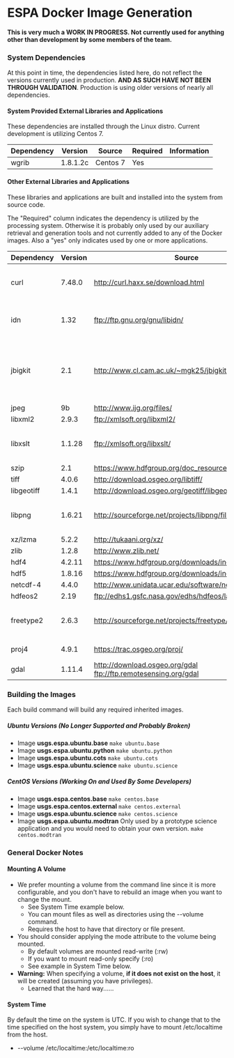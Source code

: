 # ESPA Docker Image Generation

<b>This is very much a WORK IN PROGRESS.  Not currently used for anything other than development by some members of the team.</b>

### System Dependencies
At this point in time, the dependencies listed here, do not reflect the versions currently used in production.  <b>AND AS SUCH HAVE NOT BEEN THROUGH VALIDATION</b>.  Production is using older versions of nearly all dependencies.

#### System Provided External Libraries and Applications
These dependencies are installed through the Linux distro.  Current development is utilizing Centos 7.

| Dependency | Version  | Source                                                          | Required | Information |
| ---------- | -------- | --------------------------------------------------------------- | -------- | ----------- |
| wgrib      | 1.8.1.2c | Centos 7                                                        | Yes      | |

#### Other External Libraries and Applications
These libraries and applications are built and installed into the system from source code.


The "Required" column indicates the dependency is utilized by the processing system.  Otherwise it is probably only used by our auxiliary retrieval and generation tools and not currently added to any of the Docker images.  Also a "yes" only indicates used by one or more applications.

| Dependency | Version  | Source                                                          | Required | Information |
| ---------- | -------- | --------------------------------------------------------------- | -------- | ----------- |
| curl       | 7.48.0   | http://curl.haxx.se/download.html                               | No       | Used by auxiliary generation software |
| idn        | 1.32     | ftp://ftp.gnu.org/gnu/libidn/                                   | No       | Used by auxiliary generation software |
| jbigkit    | 2.1      | http://www.cl.cam.ac.uk/~mgk25/jbigkit/                         | Yes      | Add -fPIC -DPIC to the CFLAGS in the top-level Makefile |
| jpeg       | 9b       | http://www.ijg.org/files/                                       | Yes      | |
| libxml2    | 2.9.3    | ftp://xmlsoft.org/libxml2/                                      | Yes      | |
| libxslt    | 1.1.28   | ftp://xmlsoft.org/libxslt/                                      | Yes      | Required for python lxml module |
| szip       | 2.1      | https://www.hdfgroup.org/doc_resource/SZIP/                     | Yes      | |
| tiff       | 4.0.6    | http://download.osgeo.org/libtiff/                              | Yes      | |
| libgeotiff | 1.4.1    | http://download.osgeo.org/geotiff/libgeotiff/                   | Yes      | |
| libpng     | 1.6.21   | http://sourceforge.net/projects/libpng/files/libpng16/          | Yes      | Required for python matplotlib module |
| xz/lzma    | 5.2.2    | http://tukaani.org/xz/                                          | Yes      | |
| zlib       | 1.2.8    | http://www.zlib.net/                                            | Yes      | |
| hdf4       | 4.2.11   | https://www.hdfgroup.org/downloads/index.html                   | Yes      | |
| hdf5       | 1.8.16   | https://www.hdfgroup.org/downloads/index.html                   | Yes      | |
| netcdf-4   | 4.4.0    | http://www.unidata.ucar.edu/software/netcdf/                    | Yes      | |
| hdfeos2    | 2.19     | ftp://edhs1.gsfc.nasa.gov/edhs/hdfeos/latest_release/           | Yes      | |
| freetype2  | 2.6.3    | http://sourceforge.net/projects/freetype/files/freetype2/       | Yes      | Required for python matplotlib module |
| proj4      | 4.9.1    | https://trac.osgeo.org/proj/                                    | Yes      | GDAL needs this |
| gdal       | 1.11.4   | http://download.osgeo.org/gdal ftp://ftp.remotesensing.org/gdal | Yes      | |

### Building the Images
Each build command will build any required inherited images.

##### Ubuntu Versions (No Longer Supported and Probably Broken)
  - Image <b>usgs.espa.ubuntu.base</b>
```make ubuntu.base```
  - Image <b>usgs.espa.ubuntu.python</b>
```make ubuntu.python```
  - Image <b>usgs.espa.ubuntu.cots</b>
```make ubuntu.cots```
  - Image <b>usgs.espa.ubuntu.science</b>
```make ubuntu.science```

##### CentOS Versions (Working On and Used By Some Developers)
  - Image <b>usgs.espa.centos.base</b>
```make centos.base```
  - Image <b>usgs.espa.centos.external</b>
```make centos.external```
  - Image <b>usgs.espa.ubuntu.science</b>
```make centos.science```
  - Image <b>usgs.espa.ubuntu.modtran</b>  Only used by a prototype science application and you would need to obtain your own version.
```make centos.modtran```

### General Docker Notes

#### Mounting A Volume
- We prefer mounting a volume from the command line since it is more configurable, and you don't have to rebuild an image when you want to change the mount.
  - See System Time example below.
  - You can mount files as well as directories using the --volume command.
  - Requires the host to have that directory or file present.
- You should consider applying the mode attribute to the volume being mounted.
  - By default volumes are mounted read-write (:rw)
  - If you want to mount read-only specify (:ro)
  - See example in System Time below.
- <b>Warning:</b> When specifying a volume, <b>if it does not exist on the host</b>, it will be created (assuming you have privileges).
  - Learned that the hard way......

#### System Time
By default the time on the system is UTC.  If you wish to change that to the time specified on the host system, you simply have to mount /etc/localtime from the host.
- --volume /etc/localtime:/etc/localtime:ro
